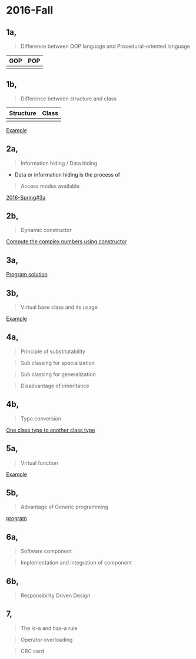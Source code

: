 # 2016-Fall

## 1a,

>Difference between OOP language and Procedural-oriented language

|**OOP**|**POP**|
|--|--|
|||

## 1b,

>Difference between structure and class

|**Structure**|**Class**|
|--|--|
|||

[Example]()

## 2a,

>Information hiding / Data hiding

- Data or information hiding is the process of 

>Access modes available

[2016-Spring#3a]()

## 2b,

>Dynamic constructor

[Compute the complex numbers using constructor]()

## 3a,

[Program solution]()

## 3b,

>Virtual base class and its usage

[Example]()

## 4a,

>Principle of substitutability

>Sub classing for specialization

>Sub classing for generalization

>Disadvantage of inheritance

## 4b,

>Type conversion

[One class type to another class type]()

## 5a,

>Virtual function

[Example]()

## 5b,

>Advantage of Generic programming

[program]()

## 6a,

>Software component

>Implementation and integration of component

## 6b,

>Responsibility Driven Design


## 7,

>The is-a and has-a rule

>Operator overloading

>CRC card